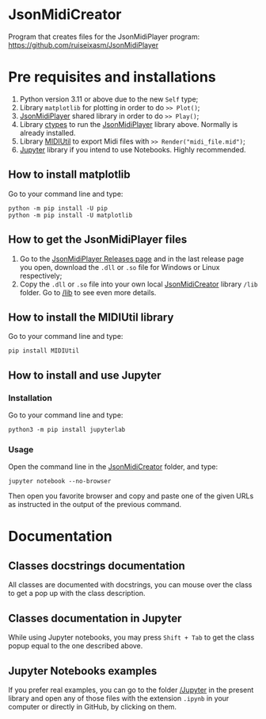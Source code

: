 # JsonMidiCreator
Program that creates files for the JsonMidiPlayer program: https://github.com/ruiseixasm/JsonMidiPlayer

# Pre requisites and installations
1. Python version 3.11 or above due to the new `Self` type;
2. Library `matplotlib` for plotting in order to do `>> Plot()`;
3. [JsonMidiPlayer](https://github.com/ruiseixasm/JsonMidiPlayer) shared library in order to do `>> Play()`;
4. Library [ctypes](https://docs.python.org/3/library/ctypes.html) to run the [JsonMidiPlayer](https://github.com/ruiseixasm/JsonMidiPlayer) library above. Normally is already installed.
5. Library [MIDIUtil](https://pypi.org/project/MIDIUtil/) to export Midi files with `>> Render("midi_file.mid")`;
6. [Jupyter](https://jupyter.org/) library if you intend to use Notebooks. Highly recommended.

## How to install matplotlib
Go to your command line and type:
```
python -m pip install -U pip
python -m pip install -U matplotlib
```

## How to get the JsonMidiPlayer files
1. Go to the [JsonMidiPlayer Releases page](https://github.com/ruiseixasm/JsonMidiPlayer/releases) and in the last release page you open, download the `.dll` or `.so` file for Windows or Linux respectively;
2. Copy the `.dll` or `.so` file into your own local [JsonMidiCreator](https://github.com/ruiseixasm/JsonMidiCreator) library `/lib` folder.
Go to [/lib](https://github.com/ruiseixasm/JsonMidiCreator/tree/main/lib) to see even more details.

## How to install the MIDIUtil library
Go to your command line and type:
```
pip install MIDIUtil
```

## How to install and use Jupyter
### Installation
Go to your command line and type:
```
python3 -m pip install jupyterlab
```
### Usage
Open the command line in the [JsonMidiCreator](https://github.com/ruiseixasm/JsonMidiCreator) folder, and type:

```
jupyter notebook --no-browser
```
Then open you favorite browser and copy and paste one of the given URLs as instructed in the output of the previous command.

# Documentation
## Classes docstrings documentation
All classes are documented with docstrings, you can mouse over the class to get a pop up with the class description.
## Classes documentation in Jupyter
While using Jupyter notebooks, you may press `Shift + Tab` to get the class popup equal to the one described above.
## Jupyter Notebooks examples
If you prefer real examples, you can go to the folder [/Jupyter](https://github.com/ruiseixasm/JsonMidiCreator/tree/main/Jupyter) in the present library
and open any of those files with the extension `.ipynb` in your computer or directly in GitHub, by clicking on them.

